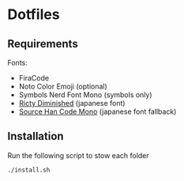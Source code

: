 # Dotfiles

## Requirements

Fonts:

- FiraCode
- Noto Color Emoji (optional)
- Symbols Nerd Font Mono (symbols only)
- [Ricty Diminished](https://github.com/edihbrandon/RictyDiminished) (japanese font)
- [Source Han Code Mono](https://github.com/adobe-fonts/source-han-code-jp) (japanese font fallback)

## Installation

Run the following script to stow each folder

```bash
./install.sh
```
